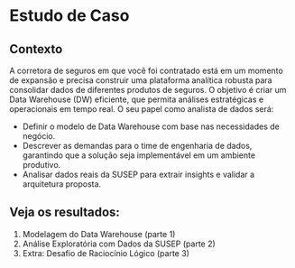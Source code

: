 # Estudo de Caso
## Contexto
A corretora de seguros em que você foi contratado está em um momento de
expansão e precisa construir uma plataforma analítica robusta para consolidar
dados de diferentes produtos de seguros. O objetivo é criar um Data Warehouse
(DW) eficiente, que permita análises estratégicas e operacionais em tempo real.
O seu papel como analista de dados será:
- Definir o modelo de Data Warehouse com base nas necessidades de
negócio.
- Descrever as demandas para o time de engenharia de dados, garantindo
que a solução seja implementável em um ambiente produtivo.
- Analisar dados reais da SUSEP para extrair insights e validar a arquitetura
proposta.

## Veja os resultados:
1. Modelagem do Data Warehouse (parte 1)
2. Análise Exploratória com Dados da SUSEP (parte 2)
3. Extra: Desafio de Raciocínio Lógico (parte 3)
